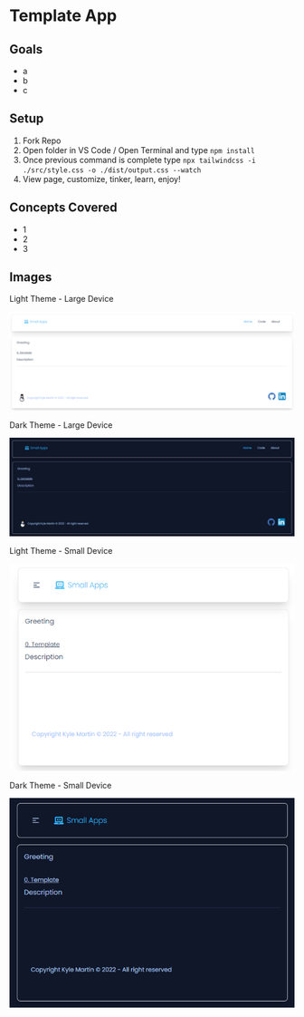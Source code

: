 # Template App

## Goals

- a
- b
- c

## Setup

1. Fork Repo
2. Open folder in VS Code / Open Terminal and type `npm install`
3. Once previous command is complete type `npx tailwindcss -i ./src/style.css -o ./dist/output.css --watch`
4. View page, customize, tinker, learn, enjoy!

## Concepts Covered

- 1
- 2
- 3

## Images

Light Theme - Large Device

![Alt text](https://raw.githubusercontent.com/Thesnowmanndev/Random-Small-Web-Apps/template/0.%20Template/src/images/Completed/light-large.png "Light Theme - Large Device")

Dark Theme - Large Device

![Alt text](https://raw.githubusercontent.com/Thesnowmanndev/Random-Small-Web-Apps/template/0.%20Template/src/images/Completed/dark-large.png "Dark Theme - Large Device")

Light Theme - Small Device

![Alt text](https://raw.githubusercontent.com/Thesnowmanndev/Random-Small-Web-Apps/template/0.%20Template/src/images/Completed/light-small.png "Light Theme - Small Device")

Dark Theme - Small Device

![Alt text](https://raw.githubusercontent.com/Thesnowmanndev/Random-Small-Web-Apps/template/0.%20Template/src/images/Completed/dark-small.png "Dark Theme - Small Device")
